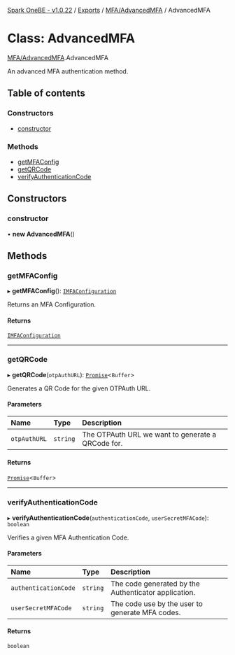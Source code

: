 [Spark OneBE - v1.0.22](../README.md) / [Exports](../modules.md) / [MFA/AdvancedMFA](../modules/MFA_AdvancedMFA.md) / AdvancedMFA

# Class: AdvancedMFA

[MFA/AdvancedMFA](../modules/MFA_AdvancedMFA.md).AdvancedMFA

An advanced MFA authentication method.

## Table of contents

### Constructors

- [constructor](MFA_AdvancedMFA.AdvancedMFA.md#constructor)

### Methods

- [getMFAConfig](MFA_AdvancedMFA.AdvancedMFA.md#getmfaconfig)
- [getQRCode](MFA_AdvancedMFA.AdvancedMFA.md#getqrcode)
- [verifyAuthenticationCode](MFA_AdvancedMFA.AdvancedMFA.md#verifyauthenticationcode)

## Constructors

### constructor

• **new AdvancedMFA**()

## Methods

### getMFAConfig

▸ **getMFAConfig**(): [`IMFAConfiguration`](../interfaces/MFA_AdvancedMFA.IMFAConfiguration.md)

Returns an MFA Configuration.

#### Returns

[`IMFAConfiguration`](../interfaces/MFA_AdvancedMFA.IMFAConfiguration.md)

___

### getQRCode

▸ **getQRCode**(`otpAuthURL`): [`Promise`]( https://developer.mozilla.org/en-US/docs/Web/JavaScript/Reference/Global_Objects/Promise )<`Buffer`\>

Generates a QR Code for the given OTPAuth URL.

#### Parameters

| Name | Type | Description |
| :------ | :------ | :------ |
| `otpAuthURL` | `string` | The OTPAuth URL we want to generate a QRCode for. |

#### Returns

[`Promise`]( https://developer.mozilla.org/en-US/docs/Web/JavaScript/Reference/Global_Objects/Promise )<`Buffer`\>

___

### verifyAuthenticationCode

▸ **verifyAuthenticationCode**(`authenticationCode`, `userSecretMFACode`): `boolean`

Verifies a given MFA Authentication Code.

#### Parameters

| Name | Type | Description |
| :------ | :------ | :------ |
| `authenticationCode` | `string` | The code generated by the Authenticator application. |
| `userSecretMFACode` | `string` | The code use by the user to generate MFA codes. |

#### Returns

`boolean`
